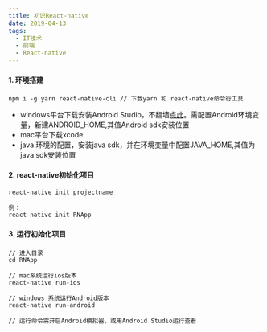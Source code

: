 ```yaml
---
title: 初识React-native
date: 2019-04-13
tags:
  - IT技术
  - 前端
  - React-native
---
```


#### 1. 环境搭建
```
npm i -g yarn react-native-cli // 下载yarn 和 react-native命令行工具

```

- windows平台下载安装Android Studio，不翻墙[点此](developer.google.cn)。需配置Android环境变量，新建ANDROID_HOME,其值Android sdk安装位置
- mac平台下载xcode
- java 环境的配置，安装java sdk，并在环境变量中配置JAVA_HOME,其值为java sdk安装位置

#### 2. react-native初始化项目
```
react-native init projectname

例：
react-native init RNApp

```

#### 3. 运行初始化项目
```
// 进入目录
cd RNApp

// mac系统运行ios版本
react-native run-ios

// windows 系统运行Android版本
react-native run-android

// 运行命令需开启Android模拟器，或用Android Studio运行查看
```